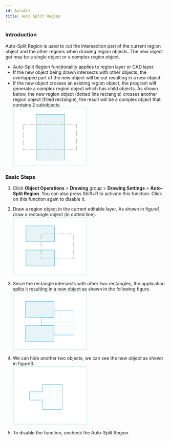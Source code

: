 ```yaml
---
id: AutoCut
title: Auto Split Region
---
```

### Introduction

Auto-Split Region is used to cut the intersection part of the current region object and the other regions when drawing region objects. The new object got may be a single object or a complex region object.

* Auto-Split Region functionality applies to region layer or CAD layer.
* If the new object being drawn intersects with other objects, the overlapped part of the new object will be cut resulting in a new object.
* If the new object crosses an existing region object, the program will generate a complex region object which has child objects. As shown below, the new region object (dotted line rectangle) crosses another region object (filled rectangle), the result will be a complex object that contains 2 subobjects.<br/>
![](img/CutPGN4.png)

### Basic Steps

1. Click **Object Operations** > **Drawing** group > **Drawing Settings** > **Auto-Split Region**. You can also press Shift+R to activate this function. Click on this function again to disable it.
2. Draw a region object in the current editable layer. As shown in figure1, draw a rectangle object (in dotted line).<br/>
![](img/CutPGN1.png)

3. Since the rectangle intersects with other two rectangles, the application splits it resulting in a new object as shown in the following figure.<br/>
![](img/CutPGN2.png)

4. We can hide another two objects, we can see the new object as shown in figure3.<br/>
![](img/CutPGN3.png)

5. To disable the function, uncheck the Auto-Split Region.
